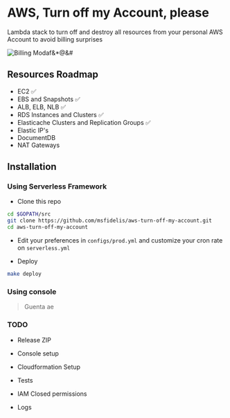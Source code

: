 # AWS, Turn off my Account, please 

Lambda stack to turn off and destroy all resources from your personal AWS Account to avoid billing surprises

![Billing Modaf&*@&#](/.github/img/card.jpeg)

## Resources Roadmap

* EC2 :white_check_mark:
* EBS and Snapshots :white_check_mark:
* ALB, ELB, NLB :white_check_mark: 
* RDS Instances and Clusters :white_check_mark: 
* Elasticache Clusters and Replication Groups :white_check_mark: 
* Elastic IP's
* DocumentDB
* NAT Gateways

## Installation

### Using Serverless Framework 

* Clone this repo 

```bash
cd $GOPATH/src
git clone https://github.com/msfidelis/aws-turn-off-my-account.git
cd aws-turn-off-my-account
```

* Edit your preferences in `configs/prod.yml` and customize your cron rate on `serverless.yml`

* Deploy 

```bash
make deploy 
```

### Using console 

> Guenta ae 


### TODO

* Release ZIP 

* Console setup 

* Cloudformation Setup

* Tests 

* IAM Closed permissions

* Logs
